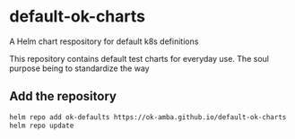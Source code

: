 # default-ok-charts

A Helm chart respository for default k8s definitions

This repository contains default test charts for everyday use. The soul purpose being to standardize the way

## Add the repository

```sh
helm repo add ok-defaults https://ok-amba.github.io/default-ok-charts
helm repo update
```
